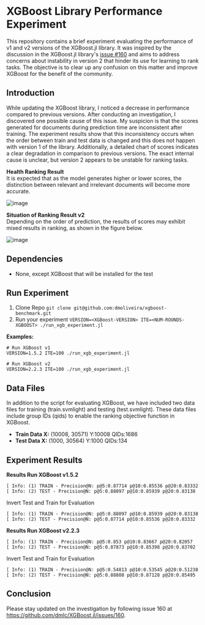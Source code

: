 # XGBoost Library Performance Experiment
This repository contains a brief experiment evaluating the performance of v1 and v2 versions of the XGBoost.jl library. It was inspired by the discussion in the XGBoost.jl library's [issue #160](https://github.com/dmlc/XGBoost.jl/issues/160) and aims to address concerns about instability in version 2 that hinder its use for learning to rank tasks. The objective is to clear up any confusion on this matter and improve XGBoost for the benefit of the community.

## Introduction 

While updating the XGBoost library, I noticed a decrease in performance compared to previous versions. After conducting an investigation, I discovered one possible cause of this issue. My suspicion is that the scores generated for documents during prediction time are inconsistent after training. The experiment results show that this inconsistency occurs when the order between train and test data is changed and this does not happen with version 1 of the library. Additionally, a detailed chart of scores indicates a clear degradation in comparison to previous versions. The exact internal cause is unclear, but version 2 appears to be unstable for ranking tasks.

**Health Ranking Result**  
It is expected that as the model generates higher or lower scores, the distinction between relevant and irrelevant documents will become more accurate.

![image](https://user-images.githubusercontent.com/4332052/217380172-b85b4647-0d48-4f5a-836d-2d16acd5f877.png)

**Situation of Ranking Result v2**  
Depending on the order of prediction, the results of scores may exhibit mixed results in ranking, as shown in the figure below.

![image](https://user-images.githubusercontent.com/4332052/217380197-195ecd4a-c7cd-4648-91b3-dbd677a98476.png)

## Dependencies
- None, except XGBoost that will be installed for the test 

## Run Experiment
1. Clone Repo `git clone git@github.com:dmoliveira/xgboost-benchmark.git`
2. Run your experiment `VERSION=<XGBoost-VERSION> ITE=<NUM-ROUNDS-XGBOOST> ./run_xgb_experiment.jl`

**Examples:**
```
# Run XGBoost v1
VERSION=1.5.2 ITE=100 ./run_xgb_experiment.jl

# Run XGBoost v2
VERSION=2.2.3 ITE=100 ./run_xgb_experiment.jl
```

## Data Files 
In addition to the script for evaluating XGBoost, we have included two data files for training (train.svmlight) and testing (test.svmlight). These data files include group IDs (qids) to enable the ranking objective function in XGBoost.

- **Train Data X:** (10008, 30571) Y:10008 QIDs:1686
- **Test Data X:** (1000, 30564) Y:1000 QIDs:134

## Experiment Results

**Results Run XGBoost v1.5.2**
```
[ Info: (1) TRAIN - Precision@N: p@5:0.87714 p@10:0.85536 p@20:0.83332
[ Info: (2) TEST - Precision@N: p@5:0.88097 p@10:0.85939 p@20:0.83138
```

Invert Test and Train for Evaluation
```
[ Info: (1) TRAIN - Precision@N: p@5:0.88097 p@10:0.85939 p@20:0.83138
[ Info: (2) TEST - Precision@N: p@5:0.87714 p@10:0.85536 p@20:0.83332
```

**Results Run XGBoost v2.2.3**
```
[ Info: (1) TRAIN - Precision@N: p@5:0.853 p@10:0.83667 p@20:0.82057
[ Info: (2) TEST - Precision@N: p@5:0.87873 p@10:0.85398 p@20:0.83702
```

Invert Test and Train for Evaluation
```
[ Info: (1) TRAIN - Precision@N: p@5:0.54813 p@10:0.53545 p@20:0.51238
[ Info: (2) TEST - Precision@N: p@5:0.88808 p@10:0.87128 p@20:0.85495
```

## Conclusion
Please stay updated on the investigation by following issue 160 at https://github.com/dmlc/XGBoost.jl/issues/160.
